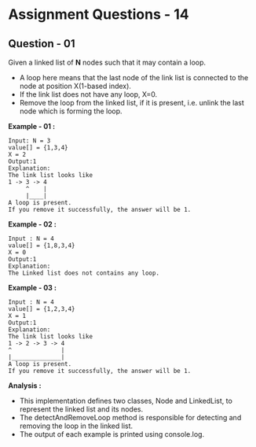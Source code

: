 # **Assignment Questions - 14**
## **Question - 01**

Given a linked list of **N** nodes such that it may contain a loop.
- A loop here means that the last node of the link list is connected to the node at position X(1-based index). 
- If the link list does not have any loop, X=0.
- Remove the loop from the linked list, if it is present, i.e. unlink the last node which is forming the loop.

**Example - 01 :**
```
Input: N = 3
value[] = {1,3,4}
X = 2
Output:1
Explanation:
The link list looks like
1 -> 3 -> 4
     ^    |   
     |____|
A loop is present. 
If you remove it successfully, the answer will be 1.
```

**Example - 02 :**
```
Input : N = 4
value[] = {1,8,3,4}
X = 0
Output:1
Explanation:
The Linked list does not contains any loop.
```

**Example - 03 :**
```
Input : N = 4
value[] = {1,2,3,4}
X = 1
Output:1
Explanation:
The link list looks like
1 -> 2 -> 3 -> 4
^              |
|______________|
A loop is present.
If you remove it successfully, the answer will be 1.
```

**Analysis :**
- This implementation defines two classes, Node and LinkedList, to represent the linked list and its nodes. 
- The detectAndRemoveLoop method is responsible for detecting and removing the loop in the linked list. 
- The output of each example is printed using console.log.